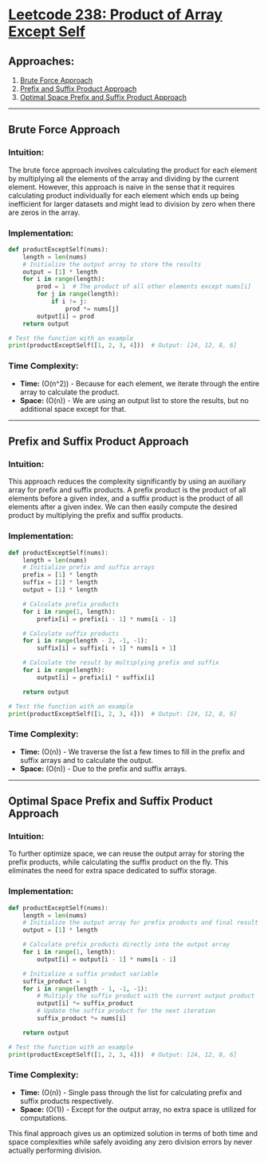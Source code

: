 # [Leetcode 238: Product of Array Except Self](https://leetcode.com/problems/product-of-array-except-self/)

## Approaches:
1. [Brute Force Approach](#brute-force-approach)
2. [Prefix and Suffix Product Approach](#prefix-and-suffix-product-approach)
3. [Optimal Space Prefix and Suffix Product Approach](#optimal-space-prefix-and-suffix-product-approach)

---

## Brute Force Approach

### Intuition:
The brute force approach involves calculating the product for each element by multiplying all the elements of the array and dividing by the current element. However, this approach is naive in the sense that it requires calculating product individually for each element which ends up being inefficient for larger datasets and might lead to division by zero when there are zeros in the array.

### Implementation:

```python
def productExceptSelf(nums):
    length = len(nums)
    # Initialize the output array to store the results
    output = [1] * length
    for i in range(length):
        prod = 1  # The product of all other elements except nums[i]
        for j in range(length):
            if i != j:
                prod *= nums[j]
        output[i] = prod
    return output

# Test the function with an example
print(productExceptSelf([1, 2, 3, 4]))  # Output: [24, 12, 8, 6]
```

### Time Complexity:
- **Time:** \(O(n^2)\) - Because for each element, we iterate through the entire array to calculate the product.
- **Space:** \(O(n)\) - We are using an output list to store the results, but no additional space except for that.

---

## Prefix and Suffix Product Approach

### Intuition:
This approach reduces the complexity significantly by using an auxiliary array for prefix and suffix products. A prefix product is the product of all elements before a given index, and a suffix product is the product of all elements after a given index. We can then easily compute the desired product by multiplying the prefix and suffix products.

### Implementation:

```python
def productExceptSelf(nums):
    length = len(nums)
    # Initialize prefix and suffix arrays
    prefix = [1] * length
    suffix = [1] * length
    output = [1] * length

    # Calculate prefix products
    for i in range(1, length):
        prefix[i] = prefix[i - 1] * nums[i - 1]

    # Calculate suffix products
    for i in range(length - 2, -1, -1):
        suffix[i] = suffix[i + 1] * nums[i + 1]

    # Calculate the result by multiplying prefix and suffix
    for i in range(length):
        output[i] = prefix[i] * suffix[i]

    return output

# Test the function with an example
print(productExceptSelf([1, 2, 3, 4]))  # Output: [24, 12, 8, 6]
```

### Time Complexity:
- **Time:** \(O(n)\) - We traverse the list a few times to fill in the prefix and suffix arrays and to calculate the output.
- **Space:** \(O(n)\) - Due to the prefix and suffix arrays.

---

## Optimal Space Prefix and Suffix Product Approach

### Intuition:
To further optimize space, we can reuse the output array for storing the prefix products, while calculating the suffix product on the fly. This eliminates the need for extra space dedicated to suffix storage.

### Implementation:

```python
def productExceptSelf(nums):
    length = len(nums)
    # Initialize the output array for prefix products and final result
    output = [1] * length

    # Calculate prefix products directly into the output array
    for i in range(1, length):
        output[i] = output[i - 1] * nums[i - 1]

    # Initialize a suffix product variable
    suffix_product = 1
    for i in range(length - 1, -1, -1):
        # Multiply the suffix product with the current output product
        output[i] *= suffix_product
        # Update the suffix product for the next iteration
        suffix_product *= nums[i]

    return output

# Test the function with an example
print(productExceptSelf([1, 2, 3, 4]))  # Output: [24, 12, 8, 6]
```

### Time Complexity:
- **Time:** \(O(n)\) - Single pass through the list for calculating prefix and suffix products respectively.
- **Space:** \(O(1)\) - Except for the output array, no extra space is utilized for computations. 

This final approach gives us an optimized solution in terms of both time and space complexities while safely avoiding any zero division errors by never actually performing division.

